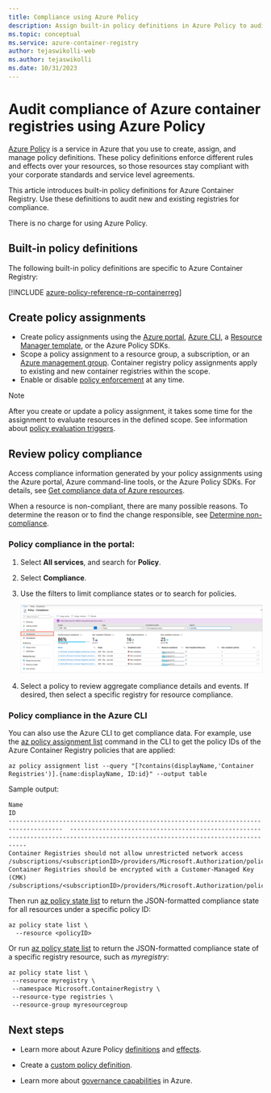 ```yaml
---
title: Compliance using Azure Policy
description: Assign built-in policy definitions in Azure Policy to audit compliance of your Azure container registries
ms.topic: conceptual
ms.service: azure-container-registry
author: tejaswikolli-web
ms.author: tejaswikolli
ms.date: 10/31/2023
---
```


# Audit compliance of Azure container registries using Azure Policy

[Azure Policy](/azure/governance/policy/overview) is a service in Azure that you use to create, assign, and manage policy definitions. These policy definitions enforce different rules and effects over your resources, so those resources stay compliant with your corporate standards and service level agreements.

This article introduces built-in policy definitions for Azure Container Registry. Use these definitions to audit new and existing registries for compliance.

There is no charge for using Azure Policy.

## Built-in policy definitions

The following built-in policy definitions are specific to Azure Container Registry:

[!INCLUDE [azure-policy-reference-rp-containerreg](../../includes/policy/reference/byrp/microsoft.containerregistry.md)]

## Create policy assignments

* Create policy assignments using the [Azure portal](/azure/governance/policy/assign-policy-portal), [Azure CLI](/azure/governance/policy/assign-policy-azurecli), a [Resource Manager template](/azure/governance/policy/assign-policy-template), or the Azure Policy SDKs.
* Scope a policy assignment to a resource group, a subscription, or an [Azure management group](/azure/governance/management-groups/overview). Container registry policy assignments apply to existing and new container registries within the scope.
* Enable or disable [policy enforcement](/azure/governance/policy/concepts/assignment-structure#enforcement-mode) at any time.

> [!NOTE]
> After you create or update a policy assignment, it takes some time for the assignment to evaluate resources in the defined scope. See information about [policy evaluation triggers](/azure/governance/policy/how-to/get-compliance-data#evaluation-triggers).

## Review policy compliance

Access compliance information generated by your policy assignments using the Azure portal, Azure command-line tools, or the Azure Policy SDKs. For details, see [Get compliance data of Azure resources](/azure/governance/policy/how-to/get-compliance-data).

When a resource is non-compliant, there are many possible reasons. To determine the reason or to find the change responsible, see [Determine non-compliance](/azure/governance/policy/how-to/determine-non-compliance).

### Policy compliance in the portal:

1. Select **All services**, and search for **Policy**.
1. Select **Compliance**.
1. Use the filters to limit compliance states or to search for policies.

    ![Policy compliance in portal](./media/container-registry-azure-policy/azure-policy-compliance.png)
    
1. Select a policy to review aggregate compliance details and events. If desired, then select a specific registry for resource compliance.

### Policy compliance in the Azure CLI

You can also use the Azure CLI to get compliance data. For example, use the [az policy assignment list](/cli/azure/policy/assignment#az-policy-assignment-list) command in the CLI to get the policy IDs of the Azure Container Registry policies that are applied:

```azurecli
az policy assignment list --query "[?contains(displayName,'Container Registries')].{name:displayName, ID:id}" --output table
```

Sample output:

```
Name                                                                                   ID
-------------------------------------------------------------------------------------  --------------------------------------------------------------------------------------------------------------------------------
Container Registries should not allow unrestricted network access           /subscriptions/<subscriptionID>/providers/Microsoft.Authorization/policyAssignments/b4faf132dc344b84ba68a441
Container Registries should be encrypted with a Customer-Managed Key (CMK)  /subscriptions/<subscriptionID>/providers/Microsoft.Authorization/policyAssignments/cce1ed4f38a147ad994ab60a
```

Then run [az policy state list](/cli/azure/policy/state#az-policy-state-list) to return the JSON-formatted compliance state for all resources under a specific policy ID:

```azurecli
az policy state list \
  --resource <policyID>
```

Or run [az policy state list](/cli/azure/policy/state#az-policy-state-list) to return the JSON-formatted compliance state of a specific registry resource, such as *myregistry*:

```azurecli
az policy state list \
 --resource myregistry \
 --namespace Microsoft.ContainerRegistry \
 --resource-type registries \
 --resource-group myresourcegroup
```

## Next steps

* Learn more about Azure Policy [definitions](/azure/governance/policy/concepts/definition-structure) and [effects](/azure/governance/policy/concepts/effects).

* Create a [custom policy definition](/azure/governance/policy/tutorials/create-custom-policy-definition).

* Learn more about [governance capabilities](/azure/governance/) in Azure.
